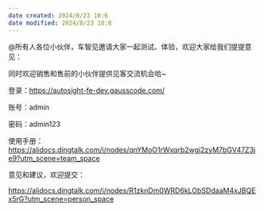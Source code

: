 ```yaml
---
date created: 2024/8/23 18:6
date modified: 2024/8/23 18:8
---
```

@所有人各位小伙伴，车智见邀请大家一起测试、体验，欢迎大家给我们提提意见：

同时欢迎销售和售前的小伙伴提供见客交流机会哈~

登录：https://autosight-fe-dev.gausscode.com/

账号：admin

密码：admin123

使用手册：https://alidocs.dingtalk.com/i/nodes/qnYMoO1rWxqrb2wgi2zyM7bGV47Z3je9?utm_scene=team_space

意见和建议，欢迎提交：

https://alidocs.dingtalk.com/i/nodes/R1zknDm0WRD6kLObSDdaaM4xJBQEx5rG?utm_scene=person_space
